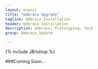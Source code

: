 ```yaml
---
layout: wvpost
title: "Umbraco Upgrade"
tagline: Umbraco Installation
header: Umbraco Installation
description: Umbraco, Prototyping, Tech
group: Umbraco_Update

---
```

{% include JB/setup %}

###Coming Soon...

